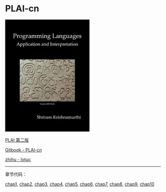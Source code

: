 # PLAI-cn

![](imgs/PLAI-cover.jpg)

[PLAI 第二版](http://cs.brown.edu/courses/cs173/2012/book/index.html)

[Gitbook - PLAI-cn](https://www.gitbook.com/book/lotuc/plai-cn)

[zhihu - lotuc](https://zhuanlan.zhihu.com/lotuc)

---

章节代码：

[chap1](./src/chap1.rkt), [chap2](./src/chap2.rkt), [chap3](./src/chap3.rkt), [chap4](./src/chap4.rkt), [chap5](./src/chap5.rkt), [chap6](./src/chap6.rkt), [chap7](./src/chap7.rkt), [chap8](./src/chap8.rkt), [chap9](./src/chap9.rkt), [chap10](./src/chap10.rkt)
